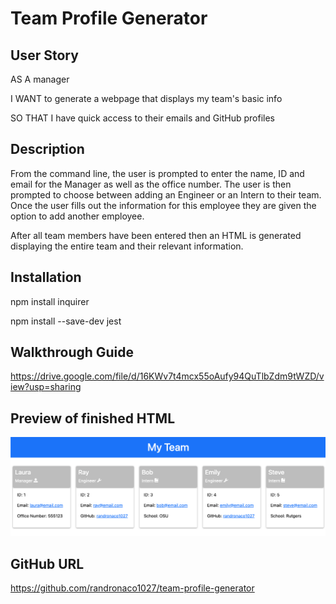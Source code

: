 # Team Profile Generator

## User Story
AS A manager

I WANT to generate a webpage that displays my team's basic info

SO THAT I have quick access to their emails and GitHub profiles

## Description
From the command line, the user is prompted to enter the name, ID and email for the Manager as well as the office number. The user is then prompted to choose between adding an Engineer or an Intern to their team. Once the user fills out the information for this employee they are given the option to add another employee.

After all team members have been entered then an HTML is generated displaying the entire team and their relevant information.

## Installation
npm install inquirer

npm install --save-dev jest

## Walkthrough Guide
https://drive.google.com/file/d/16KWv7t4mcx55oAufy94QuTlbZdm9tWZD/view?usp=sharing 

## Preview of finished HTML
![preview of html](./assets/preview.png)

## GitHub URL
https://github.com/randronaco1027/team-profile-generator 